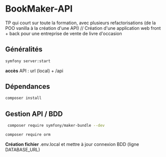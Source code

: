 # BookMaker-API

TP qui court sur toute la formation, avec plusieurs refactorisations (de la POO vanilla à la création d'une API) // Création d'une application web front + back pour une entreprise de vente de livre d'occasion

## Généralités

```bash
symfony server:start
```
**accès** API : url (local) + /api

## Dépendances

```bash
composer install
```

## Gestion API / BDD

```bash
 composer require symfony/maker-bundle --dev
```

```bash
composer require orm
```

**Création fichier** .env.local et mettre à jour connexion BDD (ligne DATABASE_URL)

